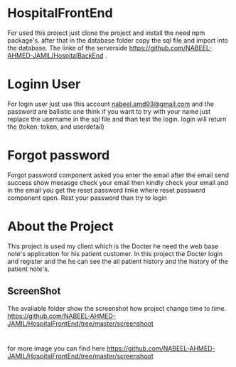 # HospitalFrontEnd
For used this project just clone the project and install the need npm package's. after that in the database folder copy the sql file and import into the database. The linke of the serverside https://github.com/NABEEL-AHMED-JAMIL/HospitalBackEnd .
# Loginn User
For login user just use this account nabeel.amd93@gmail.com and the password are ballistic
one think if you want to try with your name just replace the username in the sql file and than test the login.
login will return the (token: token, and userdetail)
# Forgot password
Forgot password component asked you enter the email after the email send success show meeasge check your email then kindly check your email
and in the email you get the reset password linke where reset password component open. Rest your password than try to login
# About the Project
This project is used my client which is the Docter he need the web base note's application for his patient customer.
In this project the Docter login and register and the he can see the all patient history and the history of the patient note's.
## ScreenShot
The avaliable folder show the screenshot how project change time to time. <br>
https://github.com/NABEEL-AHMED-JAMIL/HospitalFrontEnd/tree/master/screenshoot

#
for more image you can find here https://github.com/NABEEL-AHMED-JAMIL/HospitalFrontEnd/tree/master/screenshoot

